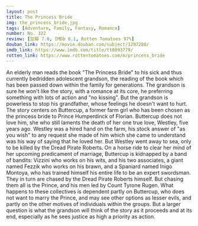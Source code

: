 ```yaml
---
layout: post 
title: The Princess Bride
img: the_princess_bride.jpg
tags: [Adventure, Family, Fantasy, Romance]
number: No. 322
review: [豆瓣 7.0, IMDb 8.1, Rotten Tomatoes 97%]
douban_link: https://movie.douban.com/subject/1297280/
imdb_link: https://www.imdb.com/title/tt0093779/
rotten_link: https://www.rottentomatoes.com/m/princess_bride
---
```


An elderly man reads the book "The Princess Bride" to his sick and thus currently bedridden adolescent grandson, the reading of the book which has been passed down within the family for generations. The grandson is sure he won't like the story, with a romance at its core, he preferring something with lots of action and "no kissing". But the grandson is powerless to stop his grandfather, whose feelings he doesn't want to hurt. The story centers on Buttercup, a former farm girl who has been chosen as the princess bride to Prince Humperdinck of Florian. Buttercup does not love him, she who still laments the death of her one true love, Westley, five years ago. Westley was a hired hand on the farm, his stock answer of "as you wish" to any request she made of him which she came to understand was his way of saying that he loved her. But Westley went away to sea, only to be killed by the Dread Pirate Roberts. On a horse ride to clear her mind of her upcoming predicament of marriage, Buttercup is kidnapped by a band of bandits: Vizzini who works on his wits, and his two associates, a giant named Fezzik who works on his brawn, and a Spaniard named Inigo Montoya, who has trained himself his entire life to be an expert swordsman. They in turn are chased by the Dread Pirate Roberts himself. But chasing them all is the Prince, and his men led by Count Tyrone Rugen. What happens to these collectives is dependent partly on Buttercup, who does not want to marry the Prince, and may see other options as lesser evils, and partly on the other motives of individuals within the groups. But a larger question is what the grandson will think of the story as it proceeds and at its end, especially as he sees justice as high a priority as action.